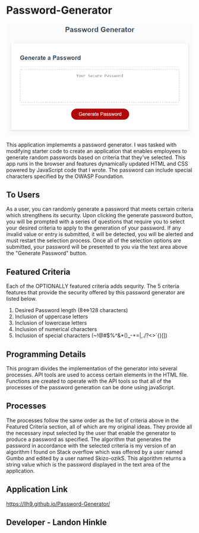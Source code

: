 # Password-Generator
![Image of Application GUI](./assets\Images\03-javascript-homework-demo.png)

This application implememts a password generator.
I was tasked with modifying starter code to create an application that enables employees to generate random passwords based on criteria that they’ve selected. 
This app runs in the browser and features dynamically updated HTML and CSS powered by JavaScript code that I wrote. 
The password can include special characters specified by the OWASP Foundation.

## To Users

As a user, you can randomly generate a password that meets certain criteria which strengthens its security. Upon clicking the generate password button, you will be prompted with a series of questions that require you to select your desired criteria to apply to the generation of your password. If any invalid value or entry is submitted, it will be detected, you will be alerted and must restart the selection process. Once all of the selection options are submitted, your password will be presented to you via the text area above the "Generate Password" button.

## Featured Criteria

Each of the OPTIONALLY featured criteria adds sequrity.
The 5 criteria features that provide the security offered by this password generator are listed below.

1) Desired Password length (8<=>128 characters) 
2) Inclusion of uppercase letters
3) Inclusion of lowercase letters
4) Inclusion of numerical characters
5) Inclusion of special characters (~!@#$%^&*()_-+=|,./?<>`{}[])

## Programming Details

This program divides the implementation of the generator into several processes.
API tools are used to access certain elements in the HTML file. 
Functions are created to operate with the API tools so that all of the processes of the password generation can be done using javaScript.

## Processes

The processes follow the same order as the list of criteria above in the Featured Criteria section, all of which are my original ideas. 
They provide all the necessary input selected by the user that enable the generator to produce a password as specified. 
The algorithm that generates the password in accordance with the selected criteria is my version of an algorithm I found on Stack overflow which was offered by a user named Gumbo and edited by a user named Skizo-ozikS.
This algorithm returns a string value which is the password displayed in the text area of the application.

## Application Link

https://llh9.github.io/Password-Generator/

## Developer - Landon Hinkle





